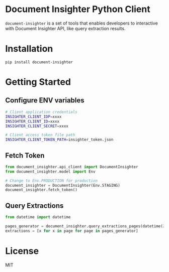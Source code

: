 # Document Insighter Python Client

`document-insighter` is a set of tools that enables developers to interactive with Document Insighter API, like query extraction results.

# Installation

`pip install document-insighter`

# Getting Started

## Configure ENV variables

```bash
# Client application credentials
INSIGHTER_CLIENT_IDP=xxxx
INSIGHTER_CLIENT_ID=xxxx
INSIGHTER_CLIENT_SECRET=xxxx

# Client access token file path
INSIGHTER_CLIENT_TOKEN_PATH=insighter_token.json

```

## Fetch Token

```python
from document_insighter.api_client import DocumentInsighter
from document_insighter.model import Env

# Change to Env.PRODUCTION for production
document_insighter = DocumentInsighter(Env.STAGING)
document_insighter.fetch_token()
```

## Query Extractions

```python
from datetime import datetime

pages_generator = document_insighter.query_extractions_pages(datetime(2022, 4, 13), datetime(2022, 5, 17), page_size=50)
extractions = [x for x in page for page in pages_generator]

```

# License

MIT
